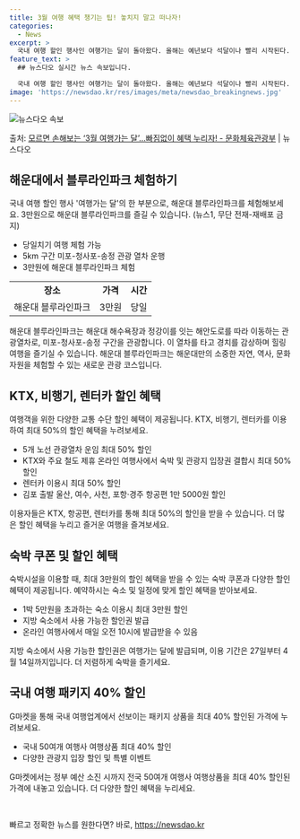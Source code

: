 ```yaml
---
title: 3월 여행 혜택 챙기는 팁! 놓치지 말고 떠나자!
categories:
  - News
excerpt: >
  국내 여행 할인 행사인 여행가는 달이 돌아왔다. 올해는 예년보다 석달이나 빨리 시작된다. 위축된 경기를 살리…
feature_text: >
  ## 뉴스다오 실시간 뉴스 속보입니다.

  국내 여행 할인 행사인 여행가는 달이 돌아왔다. 올해는 예년보다 석달이나 빨리 시작된다. 위축된 경기를 살리…
image: 'https://newsdao.kr/res/images/meta/newsdao_breakingnews.jpg'
---
```


![뉴스다오 속보](https://newsdao.kr/res/images/meta/newsdao_breakingnews.jpg)

<p>출처: <a href="https://newsdao.kr/3238" rel="dofollow">모르면 손해보는 ‘3월 여행가는 달’…빠짐없이 혜택 누리자! - 문화체육관광부</a> | 뉴스다오</p>

<h2 data-ke-size="size26">해운대에서 블루라인파크 체험하기</h2>
<p data-ke-size="size16">국내 여행 할인 행사 '여행가는 달'의 한 부분으로, 해운대 블루라인파크를 체험해보세요. 3만원으로 해운대 블루라인파크를 즐길 수 있습니다. (뉴스1, 무단 전재-재배포 금지)</p>
<ul>
<li>당일치기 여행 체험 가능</li>
<li>5km 구간 미포-청사포-송정 관광 열차 운행</li>
<li>3만원에 해운대 블루라인파크 체험</li>
</ul>
<table>
  <tr>
    <td style="text-align: center; height: 17px;"><b>장소</b></td>
    <td style="text-align: center; height: 17px;"><b>가격</b></td>
    <td style="text-align: center; height: 17px;"><b>시간</b></td>
  </tr>
  <tr>
    <td style="text-align: center; height: 17px;">해운대 블루라인파크</td>
    <td style="text-align: center; height: 17px;">3만원</td>
    <td style="text-align: center; height: 17px;">당일</td>
  </tr>
</table>
<p data-ke-size="size16">해운대 블루라인파크는 해운대 해수욕장과 정강이를 잇는 해안도로를 따라 이동하는 관광열차로, 미포-청사포-송정 구간을 관광합니다. 이 열차를 타고 경치를 감상하며 힐링 여행을 즐기실 수 있습니다. 해운대 블루라인파크는 해운대만의 소중한 자연, 역사, 문화 자원을 체험할 수 있는 새로운 관광 코스입니다.</p>

<h2 data-ke-size="size26">KTX, 비행기, 렌터카 할인 혜택</h2>
<p data-ke-size="size16">여행객을 위한 다양한 교통 수단 할인 혜택이 제공됩니다. KTX, 비행기, 렌터카를 이용하여 최대 50%의 할인 혜택을 누려보세요.</p>
<ul>
<li>5개 노선 관광열차 운임 최대 50% 할인</li>
<li>KTX와 주요 철도 제휴 온라인 여행사에서 숙박 및 관광지 입장권 결합시 최대 50% 할인</li>
<li>렌터카 이용시 최대 50% 할인</li>
<li>김포 출발 울산, 여수, 사천, 포항·경주 항공편 1만 5000원 할인</li>
</ul>
<p data-ke-size="size16">이용자들은 KTX, 항공편, 렌터카를 통해 최대 50%의 할인을 받을 수 있습니다. 더 많은 할인 혜택을 누리고 즐거운 여행을 즐겨보세요.</p>

<h2 data-ke-size="size26">숙박 쿠폰 및 할인 혜택</h2>
<p data-ke-size="size16">숙박시설을 이용할 때, 최대 3만원의 할인 혜택을 받을 수 있는 숙박 쿠폰과 다양한 할인 혜택이 제공됩니다. 예약하시는 숙소 및 일정에 맞게 할인 혜택을 받아보세요.</p>
<ul>
<li>1박 5만원을 초과하는 숙소 이용시 최대 3만원 할인</li>
<li>지방 숙소에서 사용 가능한 할인권 발급</li>
<li>온라인 여행사에서 매일 오전 10시에 발급받을 수 있음</li>
</ul>
<p data-ke-size="size16">지방 숙소에서 사용 가능한 할인권은 여행가는 달에 발급되며, 이용 기간은 27일부터 4월 14일까지입니다. 더 저렴하게 숙박을 즐기세요.</p>

<h2 data-ke-size="size26">국내 여행 패키지 40% 할인</h2>
<p data-ke-size="size16">G마켓을 통해 국내 여행업계에서 선보이는 패키지 상품을 최대 40% 할인된 가격에 누려보세요.</p>
<ul>
<li>국내 50여개 여행사 여행상품 최대 40% 할인</li>
<li>다양한 관광지 입장 할인 및 특별 이벤트</li>
</ul>
<p data-ke-size="size16">G마켓에서는 정부 예산 소진 시까지 전국 50여개 여행사 여행상품을 최대 40% 할인된 가격에 내놓고 있습니다. 더 다양한 할인 혜택을 누리세요.</p>
<p data-ke-size="size16">&nbsp;</p> 

빠르고 정확한 뉴스를 원한다면? 바로, <a href="https://newsdao.kr" rel="dofollow">https://newsdao.kr</a>


